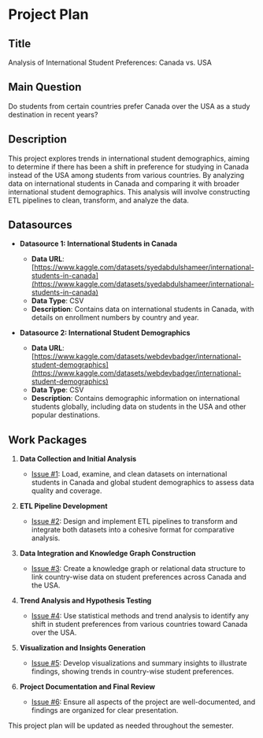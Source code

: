 # Project Plan

## Title

Analysis of International Student Preferences: Canada vs. USA

## Main Question

Do students from certain countries prefer Canada over the USA as a study destination in recent years?

## Description

This project explores trends in international student demographics, aiming to determine if there has been a shift in preference for studying in Canada instead of the USA among students from various countries. By analyzing data on international students in Canada and comparing it with broader international student demographics. This analysis will involve constructing ETL pipelines to clean, transform, and analyze the data.

## Datasources

- **Datasource 1: International Students in Canada**
    - **Data URL**: [https://www.kaggle.com/datasets/syedabdulshameer/international-students-in-canada](https://www.kaggle.com/datasets/syedabdulshameer/international-students-in-canada)
    - **Data Type**: CSV
    - **Description**: Contains data on international students in Canada, with details on enrollment numbers by country and year.

- **Datasource 2: International Student Demographics**
    - **Data URL**: [https://www.kaggle.com/datasets/webdevbadger/international-student-demographics](https://www.kaggle.com/datasets/webdevbadger/international-student-demographics)
    - **Data Type**: CSV
    - **Description**: Contains demographic information on international students globally, including data on students in the USA and other popular destinations.

## Work Packages

1. **Data Collection and Initial Analysis**  
    - [Issue #1](https://github.com/your-repository/issues/1): Load, examine, and clean datasets on international students in Canada and global student demographics to assess data quality and coverage.

2. **ETL Pipeline Development**  
    - [Issue #2](https://github.com/your-repository/issues/2): Design and implement ETL pipelines to transform and integrate both datasets into a cohesive format for comparative analysis.

3. **Data Integration and Knowledge Graph Construction**  
    - [Issue #3](https://github.com/your-repository/issues/3): Create a knowledge graph or relational data structure to link country-wise data on student preferences across Canada and the USA.

4. **Trend Analysis and Hypothesis Testing**  
    - [Issue #4](https://github.com/your-repository/issues/4): Use statistical methods and trend analysis to identify any shift in student preferences from various countries toward Canada over the USA.

5. **Visualization and Insights Generation**  
    - [Issue #5](https://github.com/your-repository/issues/5): Develop visualizations and summary insights to illustrate findings, showing trends in country-wise student preferences.

6. **Project Documentation and Final Review**  
    - [Issue #6](https://github.com/your-repository/issues/6): Ensure all aspects of the project are well-documented, and findings are organized for clear presentation.

This project plan will be updated as needed throughout the semester.
